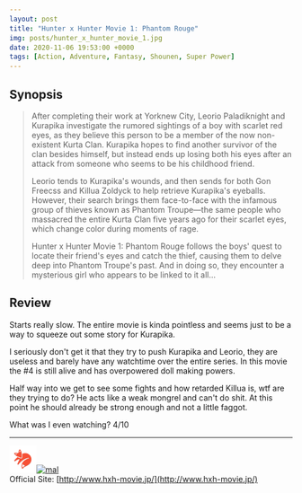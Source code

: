 ```yaml
---
layout: post
title: "Hunter x Hunter Movie 1: Phantom Rouge"
img: posts/hunter_x_hunter_movie_1.jpg 
date: 2020-11-06 19:53:00 +0000
tags: [Action, Adventure, Fantasy, Shounen, Super Power]
---
```


## Synopsis
>After completing their work at Yorknew City, Leorio Paladiknight and Kurapika investigate the rumored sightings of a boy with scarlet red eyes, as they believe this person to be a member of the now non-existent Kurta Clan. Kurapika hopes to find another survivor of the clan besides himself, but instead ends up losing both his eyes after an attack from someone who seems to be his childhood friend.
>
>Leorio tends to Kurapika's wounds, and then sends for both Gon Freecss and Killua Zoldyck to help retrieve Kurapika's eyeballs. However, their search brings them face-to-face with the infamous group of thieves known as Phantom Troupe—the same people who massacred the entire Kurta Clan five years ago for their scarlet eyes, which change color during moments of rage.
>
>Hunter x Hunter Movie 1: Phantom Rouge follows the boys' quest to locate their friend's eyes and catch the thief, causing them to delve deep into Phantom Troupe's past. And in doing so, they encounter a mysterious girl who appears to be linked to it all…

## Review
Starts really slow. The entire movie is kinda pointless and seems just to be a way to squeeze out some story for Kurapika.

I seriously don't get it that they try to push Kurapika and Leorio, they are useless and barely have any watchtime over the entire series. In this movie the #4 is still alive and has overpowered doll making powers.

Half way into we get to see some fights and how retarded Killua is, wtf are they trying to do? He acts like a weak mongrel and can't do shit. At this point he should already be strong enough and not a little faggot.
   
What was I even watching? 4/10

---

[![kitsu](..\assets\img\kitsu.png)](https://kitsu.io/anime/hunter-x-hunter-phantom-rouge)[![mal](..\assets\img\mal.ico)](https://myanimelist.net/anime/13271/Hunter_x_Hunter_Movie_1__Phantom_Rouge)  
Official Site: [http://www.hxh-movie.jp/](http://www.hxh-movie.jp/)